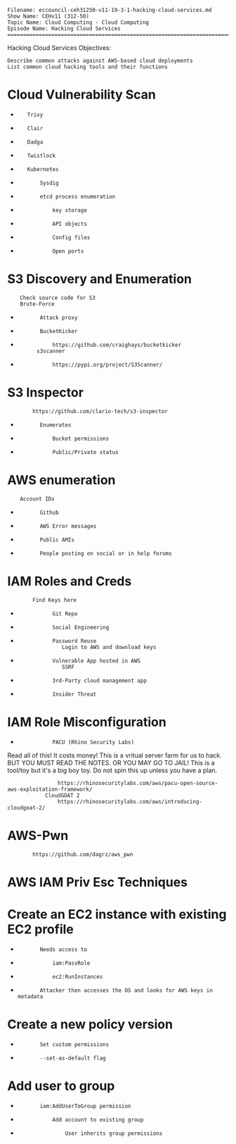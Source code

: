     Filename: eccouncil-ceh31250-v11-19-3-1-hacking-cloud-services.md
    Show Name: CEHv11 (312-50)
    Topic Name: Cloud Computing - Cloud Computing
    Episode Name: Hacking Cloud Services ================================================================================

Hacking Cloud Services
Objectives:

    Describe common attacks against AWS-based cloud deployments
    List common cloud hacking tools and their functions

#    Cloud Vulnerability Scan
-        Trivy
-        Clair
-        Dadga
-        Twistlock
-        Kubernetes
-            Sysdig
-            etcd process enumeration
-                key storage
-                API objects
-                Config files
-                Open ports

#    S3 Discovery and Enumeration
        Check source code for S3
        Brute-Force
-            Attack proxy
-            BucketKicker
-                https://github.com/craighays/bucketkicker
            s3scanner
-                https://pypi.org/project/S3Scanner/
#        S3 Inspector
            https://github.com/clario-tech/s3-inspector
-            Enumerates
-                Bucket permissions
-                Public/Private status

#    AWS enumeration
        Account IDs
-            Github
-            AWS Error messages
-            Public AMIs
-            People posting on social or in help forums
#        IAM Roles and Creds
            Find Keys here
-                Git Repo
-                Social Engineering
-                Password Reuse
                    Login to AWS and download keys
-                Vulnerable App hosted in AWS
                    SSRF
-                3rd-Party cloud management app
-                Insider Threat
#            IAM Role Misconfiguration
-                PACU (Rhino Security Labs)
Read all of this! It costs money! This is a vritual server farm for us to hack.
BUT YOU MUST READ THE NOTES. OR YOU MAY GO TO JAIL! This is a tool/toy but it's a big boy toy. Do not spin this up unless you have a plan.


                    https://rhinosecuritylabs.com/aws/pacu-open-source-aws-exploitation-framework/
                CloudGOAT 2
                    https://rhinosecuritylabs.com/aws/introducing-cloudgoat-2/
#        AWS-Pwn
            https://github.com/dagrz/aws_pwn


#    AWS IAM Priv Esc Techniques


#        Create an EC2 instance with existing EC2 profile
-            Needs access to
-                iam:PassRole
-                ec2:RunInstances
-            Attacker then accesses the OS and looks for AWS keys in metadata
#        Create a new policy version
-            Set custom permissions
-            --set-as-default flag
#        Add user to group
-            iam:AddUserToGroup permission
-                Add account to existing group
-                    User inherits group permissions
